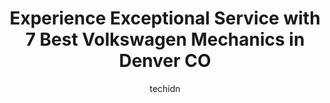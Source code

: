 ---
layout: ampstory
image: https://images.unsplash.com/photo-1494976351278-20cf4a33d65b?ixlib=rb-4.0.3&ixid=MnwxMjA3fDB8MHxwaG90by1wYWdlfHx8fGVufDB8fHx8&auto=format&fit=crop&w=640&h=853&q=80
author: techidn
featured: false
description: Searching for the finest Volkswagen Mechanic in Denver CO, USA? Look no further than the 7 best Volkswagen Mechanic in the area, where youll find a team of highly qualified professionals re
title: Experience Exceptional Service with 7 Best Volkswagen Mechanics in Denver CO
cover:
   title: Experience Exceptional Service with 7 Best Volkswagen Mechanics in Denver CO
   subtitle: Rickpate
   background: https://images.unsplash.com/photo-1494976351278-20cf4a33d65b?ixlib=rb-4.0.3&ixid=MnwxMjA3fDB8MHxwaG90by1wYWdlfHx8fGVufDB8fHx8&auto=format&fit=crop&w=640&h=853&q=80

pages: 
 - layout: thirds
   top: <h1>#1 Avalon Motorsports</h1>
   bottom: "<p>Awesome professionals did not charge me for a wiper malfunction and were very informative about potential future concerns Id want checked out. Quick diagnosis and turn</p>"
   background: https://www.knot35.com/toplist/wp-content/uploads/2023/06/best-volkswagen-mechanic-1-in-denver-co-1685832940.jpeg
   backgroundblur: true
 - layout: thirds
   top: <h1>#2 Automotive Imports Sales & Service</h1>
   bottom: "<p>1207 S Platte River Dr a, Denver, CO 80223, United States</p>"
   background: https://www.knot35.com/toplist/wp-content/uploads/2023/06/best-volkswagen-mechanic-2-in-denver-co-1685832941.jpeg
   cta:
      link: https://www.knot35.com/toplist/experience-exceptional-service-with-7-best-volkswagen-mechanics-in-denver-co/
      text: Experience Exceptional Service with 7 Best Volkswagen Mechanics in Denver CO
 - layout: thirds
   top: <h1>#3 Weavers Automotive</h1>
   bottom: "<p>2615 E Louisiana Ave, Denver, CO 80210, United States</p>"
   background: https://www.knot35.com/toplist/wp-content/uploads/2023/06/best-volkswagen-mechanic-3-in-denver-co-1685832941.jpeg
   cta:
      link: https://www.knot35.com/toplist/experience-exceptional-service-with-7-best-volkswagen-mechanics-in-denver-co/
      text: Experience Exceptional Service with 7 Best Volkswagen Mechanics in Denver CO
 - layout: thirds
   top: <h1>#4 DART Auto Service & Repair For Audi, BMW, MINI, Porsche & Volkswagen</h1>
   bottom: "<p>4801 Monaco St, Denver, CO 80022, United States</p>"
   background: https://images.unsplash.com/photo-1489694553447-4c9339da310d?ixlib=rb-4.0.3&ixid=MnwxMjA3fDB8MHxwaG90by1wYWdlfHx8fGVufDB8fHx8&auto=format&fit=crop&w=640&h=853&q=80
   cta:
      link: https://www.knot35.com/toplist/experience-exceptional-service-with-7-best-volkswagen-mechanics-in-denver-co/
      text: Experience Exceptional Service with 7 Best Volkswagen Mechanics in Denver CO
 - layout: thirds
   top: <h1>#5 Volkswagen Lakewood Service Department</h1>
   bottom: "<p>8303 W Colfax Ave #100, Lakewood, CO 80214, United States</p>"
   background: https://images.unsplash.com/photo-1614648718611-0635f29016cb?ixlib=rb-4.0.3&ixid=MnwxMjA3fDB8MHxwaG90by1wYWdlfHx8fGVufDB8fHx8&auto=format&fit=crop&w=640&h=853&q=80
   cta:
      link: https://www.knot35.com/toplist/experience-exceptional-service-with-7-best-volkswagen-mechanics-in-denver-co/
      text: Experience Exceptional Service with 7 Best Volkswagen Mechanics in Denver CO
 - layout: thirds
   top: <h1>#6 AutoImports of Denver</h1>
   bottom: "<p>3685 S Federal Blvd, Denver, CO 80110, United States</p>"
   background: https://images.unsplash.com/photo-1609083590460-7b8cc0ca65f8?ixlib=rb-4.0.3&ixid=MnwxMjA3fDB8MHxwaG90by1wYWdlfHx8fGVufDB8fHx8&auto=format&fit=crop&w=640&h=853&q=80
   cta:
      link: https://www.knot35.com/toplist/experience-exceptional-service-with-7-best-volkswagen-mechanics-in-denver-co/
      text: Experience Exceptional Service with 7 Best Volkswagen Mechanics in Denver CO
 - layout: thirds
   top: <h1>#7 Painters Grinding VW Specialists</h1>
   bottom: "<p>831 S Jason St, Denver, CO 80223, United States</p>"
   background: https://images.unsplash.com/photo-1613843873231-1447db182f97?ixlib=rb-4.0.3&ixid=MnwxMjA3fDB8MHxwaG90by1wYWdlfHx8fGVufDB8fHx8&auto=format&fit=crop&w=640&h=853&q=80
   cta:
      link: https://www.knot35.com/toplist/experience-exceptional-service-with-7-best-volkswagen-mechanics-in-denver-co/
      text: Experience Exceptional Service with 7 Best Volkswagen Mechanics in Denver CO
 - layout: thirds
   middle: Continue reading...
   background: https://images.unsplash.com/photo-1546497974-b213c9efb599?ixlib=rb-4.0.3&ixid=MnwxMjA3fDB8MHxwaG90by1wYWdlfHx8fGVufDB8fHx8&auto=format&fit=crop&w=640&h=853&q=80
   cta:
      link: https://www.knot35.com/toplist/experience-exceptional-service-with-7-best-volkswagen-mechanics-in-denver-co/
      text: Experience Exceptional Service with 7 Best Volkswagen Mechanics in Denver CO
      
---